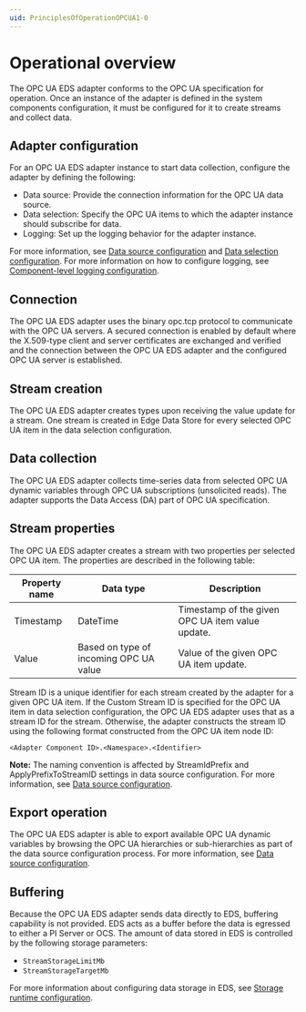 ```yaml
---
uid: PrinciplesOfOperationOPCUA1-0
---
```


# Operational overview

The OPC UA EDS adapter conforms to the OPC UA specification for operation. Once an instance of the adapter is defined in the system components configuration, it must be configured for it to create streams and collect data.

## Adapter configuration

For an OPC UA EDS adapter instance to start data collection, configure the adapter by defining the following:

- Data source: Provide the connection information for the OPC UA data source.
- Data selection: Specify the OPC UA items to which the adapter instance should subscribe for data.
- Logging: Set up the logging behavior for the adapter instance.

For more information, see [Data source configuration](xref:OPCUADataSourceConfiguration1-0) and [Data selection configuration](xref:OPCUADataSelectionConfiguration1-0). For more information on how to configure logging, see [Component-level logging configuration](xref:ComponentLoggingConfiguration1-0).

## Connection

The OPC UA EDS adapter uses the binary opc.tcp protocol to communicate with the OPC UA servers. A secured connection is enabled by default where the X.509-type client and server certificates are exchanged and verified and the connection between the OPC UA EDS adapter and the configured OPC UA server is established.

## Stream creation

The OPC UA EDS adapter creates types upon receiving the value update for a stream. One stream is created in Edge Data Store for every selected OPC UA item in the data selection configuration.

## Data collection

The OPC UA EDS adapter collects time-series data from selected OPC UA dynamic variables through OPC UA subscriptions (unsolicited reads). The adapter supports the Data Access (DA) part of OPC UA specification.

## Stream properties

The OPC UA EDS adapter creates a stream with two properties per selected OPC UA item. The properties are described in the following table:

| Property name | Data type | Description |
|---------------|-----------|-------------|
| Timestamp     | DateTime  | Timestamp of the given OPC UA item value update. |
| Value         | Based on type of incoming OPC UA value | Value of the given OPC UA item update. |

Stream ID is a unique identifier for each stream created by the adapter for a given OPC UA item. If the Custom Stream ID is specified for the OPC UA item in data selection configuration, the OPC UA EDS adapter uses that as a stream ID for the stream. Otherwise, the adapter constructs the stream ID using the following format constructed from the OPC UA item node ID:

```
<Adapter Component ID>.<Namespace>.<Identifier>
```

**Note:** The naming convention is affected by StreamIdPrefix and ApplyPrefixToStreamID settings in data source configuration. For more information, see [Data source configuration](xref:OPCUADataSourceConfiguration1-0).

## Export operation

The OPC UA EDS adapter is able to export available OPC UA dynamic variables by browsing the OPC UA hierarchies or sub-hierarchies as part of the data source configuration process. For more information, see [Data source configuration](xref:OPCUADataSourceConfiguration1-0).

## Buffering

Because the OPC UA EDS adapter sends data directly to EDS, buffering capability is not provided. EDS acts as a buffer before the data is egressed to either a PI Server or OCS. The amount of data stored in EDS is controlled by the following storage parameters:

 - `StreamStorageLimitMb`
 - `StreamStorageTargetMb`

For more information about configuring data storage in EDS, see [Storage runtime configuration](xref:storageruntime1-0).
